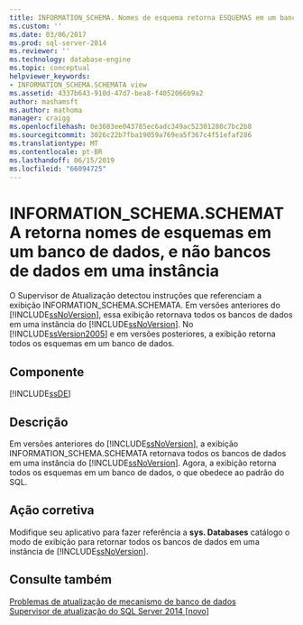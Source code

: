```yaml
---
title: INFORMATION_SCHEMA. Nomes de esquema retorna ESQUEMAS em um banco de dados, não os bancos de dados em uma instância | Microsoft Docs
ms.custom: ''
ms.date: 03/06/2017
ms.prod: sql-server-2014
ms.reviewer: ''
ms.technology: database-engine
ms.topic: conceptual
helpviewer_keywords:
- INFORMATION_SCHEMA.SCHEMATA view
ms.assetid: 4337b643-910d-47d7-bea8-f4052066b9a2
author: mashamsft
ms.author: mathoma
manager: craigg
ms.openlocfilehash: 0e3683ee043785ec6adc349ac52301280c7bc2b8
ms.sourcegitcommit: 3026c22b7fba19059a769ea5f367c4f51efaf286
ms.translationtype: MT
ms.contentlocale: pt-BR
ms.lasthandoff: 06/15/2019
ms.locfileid: "66094725"
---
```

# <a name="informationschemaschemata-returns-schema-names-in-a-database-not-databases-in-an-instance"></a>INFORMATION_SCHEMA.SCHEMATA retorna nomes de esquemas em um banco de dados, e não bancos de dados em uma instância
  O Supervisor de Atualização detectou instruções que referenciam a exibição INFORMATION_SCHEMA.SCHEMATA. Em versões anteriores do [!INCLUDE[ssNoVersion](../../includes/ssnoversion-md.md)], essa exibição retornava todos os bancos de dados em uma instância do [!INCLUDE[ssNoVersion](../../includes/ssnoversion-md.md)]. No [!INCLUDE[ssVersion2005](../../includes/ssversion2005-md.md)] e em versões posteriores, a exibição retorna todos os esquemas em um banco de dados.  
  
## <a name="component"></a>Componente  
 [!INCLUDE[ssDE](../../includes/ssde-md.md)]  
  
## <a name="description"></a>Descrição  
 Em versões anteriores do [!INCLUDE[ssNoVersion](../../includes/ssnoversion-md.md)], a exibição INFORMATION_SCHEMA.SCHEMATA retornava todos os bancos de dados em uma instância do [!INCLUDE[ssNoVersion](../../includes/ssnoversion-md.md)]. Agora, a exibição retorna todos os esquemas em um banco de dados, o que obedece ao padrão do SQL.  
  
## <a name="corrective-action"></a>Ação corretiva  
 Modifique seu aplicativo para fazer referência a **sys. Databases** catálogo o modo de exibição para retornar todos os bancos de dados em uma instância de [!INCLUDE[ssNoVersion](../../includes/ssnoversion-md.md)].  
  
## <a name="see-also"></a>Consulte também  
 [Problemas de atualização de mecanismo de banco de dados](../../../2014/sql-server/install/database-engine-upgrade-issues.md)   
 [Supervisor de atualização do SQL Server 2014 &#91;novo&#93;](sql-server-2014-upgrade-advisor.md)  
  
  
